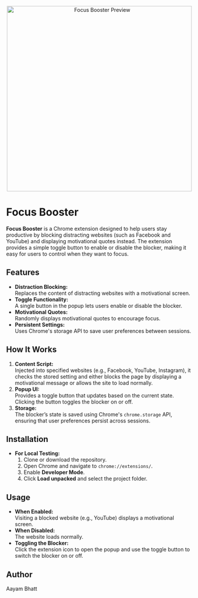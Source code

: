 <p align="center">
  <img src="https://i.imgur.com/CYomUY9.jpeg" alt="Focus Booster Preview" width="500">
</p>



# Focus Booster

**Focus Booster** is a Chrome extension designed to help users stay productive by blocking distracting websites (such as Facebook and YouTube) and displaying motivational quotes instead. The extension provides a simple toggle button to enable or disable the blocker, making it easy for users to control when they want to focus.

## Features

- **Distraction Blocking:**  
  Replaces the content of distracting websites with a motivational screen.
- **Toggle Functionality:**  
  A single button in the popup lets users enable or disable the blocker.
- **Motivational Quotes:**  
  Randomly displays motivational quotes to encourage focus.
- **Persistent Settings:**  
  Uses Chrome's storage API to save user preferences between sessions.

## How It Works

1. **Content Script:**  
   Injected into specified websites (e.g., Facebook, YouTube, Instagram), it checks the stored setting and either blocks the page by displaying a motivational message or allows the site to load normally.
2. **Popup UI:**  
   Provides a toggle button that updates based on the current state. Clicking the button toggles the blocker on or off.
3. **Storage:**  
   The blocker’s state is saved using Chrome's `chrome.storage` API, ensuring that user preferences persist across sessions.

## Installation
- **For Local Testing:**  
  1. Clone or download the repository.
  2. Open Chrome and navigate to `chrome://extensions/`.
  3. Enable **Developer Mode**.
  4. Click **Load unpacked** and select the project folder.

## Usage

- **When Enabled:**  
  Visiting a blocked website (e.g., YouTube) displays a motivational screen.
- **When Disabled:**  
  The website loads normally.
- **Toggling the Blocker:**  
  Click the extension icon to open the popup and use the toggle button to switch the blocker on or off.

## Author

Aayam Bhatt


